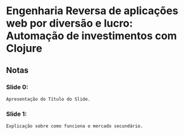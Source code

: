 # Engenharia Reversa de aplicações web por diversão e lucro: Automação de investimentos com Clojure

## Notas

### Slide 0:
    Apresentação do Título do Slide.

### Slide 1:
    Explicação sobre como funciona o mercado secundário.